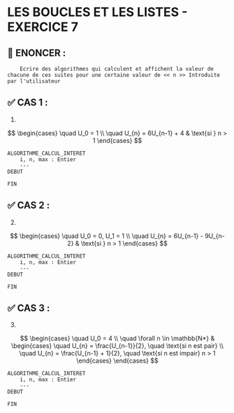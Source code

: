 # LES BOUCLES ET LES LISTES - EXERCICE 7

## 🌟 ENONCER :
```
    Ecrire des algorithmes qui calculent et affichent la valeur de chacune de ces suites pour une certaine valeur de << n >> Introduite par l'utilisateur
```


## ✅ CAS 1 :

1. 

```math

\begin{cases} 
\quad U_0 = 1 \\
\quad U_{n} = 6U_{n-1} + 4 & \text{si } n > 1
\end{cases}

```

````
ALGORITHME_CALCUL_INTERET
    i, n, max : Entier
    ---
DEBUT
    
FIN 
````

## ✅ CAS 2 :

2. 

```math

\begin{cases} 
\quad U_0 = 0, U_1 = 1 \\
\quad U_{n} = 6U_{n-1} - 9U_{n-2} & \text{si } n > 1
\end{cases}

```

````
ALGORITHME_CALCUL_INTERET
    i, n, max : Entier
    ---
DEBUT
    
FIN 
````

## ✅ CAS 3 :

3. 

```math

\begin{cases} 
\quad U_0 = 4 \\
\quad \forall n \in \mathbb{N*} & 
\begin{cases} 
\quad U_{n} = \frac{U_{n-1}}{2}, \quad \text{si n est pair} \\
\quad U_{n} = \frac{U_{n-1} + 1}{2}, \quad \text{si n est impair} n > 1
\end{cases}
\end{cases}


```

````
ALGORITHME_CALCUL_INTERET
    i, n, max : Entier
    ---
DEBUT
    
FIN 
````
